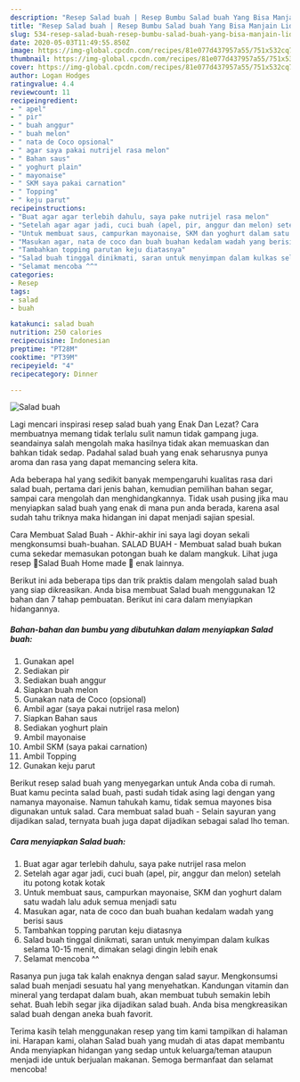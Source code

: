 ```yaml
---
description: "Resep Salad buah | Resep Bumbu Salad buah Yang Bisa Manjain Lidah"
title: "Resep Salad buah | Resep Bumbu Salad buah Yang Bisa Manjain Lidah"
slug: 534-resep-salad-buah-resep-bumbu-salad-buah-yang-bisa-manjain-lidah
date: 2020-05-03T11:49:55.850Z
image: https://img-global.cpcdn.com/recipes/81e077d437957a55/751x532cq70/salad-buah-foto-resep-utama.jpg
thumbnail: https://img-global.cpcdn.com/recipes/81e077d437957a55/751x532cq70/salad-buah-foto-resep-utama.jpg
cover: https://img-global.cpcdn.com/recipes/81e077d437957a55/751x532cq70/salad-buah-foto-resep-utama.jpg
author: Logan Hodges
ratingvalue: 4.4
reviewcount: 11
recipeingredient:
- " apel"
- " pir"
- " buah anggur"
- " buah melon"
- " nata de Coco opsional"
- " agar saya pakai nutrijel rasa melon"
- " Bahan saus"
- " yoghurt plain"
- " mayonaise"
- " SKM saya pakai carnation"
- " Topping"
- " keju parut"
recipeinstructions:
- "Buat agar agar terlebih dahulu, saya pake nutrijel rasa melon"
- "Setelah agar agar jadi, cuci buah (apel, pir, anggur dan melon) setelah itu potong kotak kotak"
- "Untuk membuat saus, campurkan mayonaise, SKM dan yoghurt dalam satu wadah lalu aduk semua menjadi satu"
- "Masukan agar, nata de coco dan buah buahan kedalam wadah yang berisi saus"
- "Tambahkan topping parutan keju diatasnya"
- "Salad buah tinggal dinikmati, saran untuk menyimpan dalam kulkas selama 10-15 menit, dimakan selagi dingin lebih enak"
- "Selamat mencoba ^^"
categories:
- Resep
tags:
- salad
- buah

katakunci: salad buah 
nutrition: 250 calories
recipecuisine: Indonesian
preptime: "PT28M"
cooktime: "PT39M"
recipeyield: "4"
recipecategory: Dinner

---
```



![Salad buah](https://img-global.cpcdn.com/recipes/81e077d437957a55/751x532cq70/salad-buah-foto-resep-utama.jpg)

Lagi mencari inspirasi resep salad buah yang Enak Dan Lezat? Cara membuatnya memang tidak terlalu sulit namun tidak gampang juga. seandainya salah mengolah maka hasilnya tidak akan memuaskan dan bahkan tidak sedap. Padahal salad buah yang enak seharusnya punya aroma dan rasa yang dapat memancing selera kita.

Ada beberapa hal yang sedikit banyak mempengaruhi kualitas rasa dari salad buah, pertama dari jenis bahan, kemudian pemilihan bahan segar, sampai cara mengolah dan menghidangkannya. Tidak usah pusing jika mau menyiapkan salad buah yang enak di mana pun anda berada, karena asal sudah tahu triknya maka hidangan ini dapat menjadi sajian spesial.

Cara Membuat Salad Buah - Akhir-akhir ini saya lagi doyan sekali mengkonsumsi buah-buahan. SALAD BUAH - Membuat salad buah bukan cuma sekedar memasukan potongan buah ke dalam mangkuk. Lihat juga resep 🍓Salad Buah Home made 🍇 enak lainnya.


Berikut ini ada beberapa tips dan trik praktis dalam mengolah salad buah yang siap dikreasikan. Anda bisa membuat Salad buah menggunakan 12 bahan dan 7 tahap pembuatan. Berikut ini cara dalam menyiapkan hidangannya.

<!--inarticleads1-->

##### Bahan-bahan dan bumbu yang dibutuhkan dalam menyiapkan Salad buah:

1. Gunakan  apel
1. Sediakan  pir
1. Sediakan  buah anggur
1. Siapkan  buah melon
1. Gunakan  nata de Coco (opsional)
1. Ambil  agar (saya pakai nutrijel rasa melon)
1. Siapkan  Bahan saus
1. Sediakan  yoghurt plain
1. Ambil  mayonaise
1. Ambil  SKM (saya pakai carnation)
1. Ambil  Topping
1. Gunakan  keju parut


Berikut resep salad buah yang menyegarkan untuk Anda coba di rumah. Buat kamu pecinta salad buah, pasti sudah tidak asing lagi dengan yang namanya mayonaise. Namun tahukah kamu, tidak semua mayones bisa digunakan untuk salad. Cara membuat salad buah - Selain sayuran yang dijadikan salad, ternyata buah juga dapat dijadikan sebagai salad lho teman. 

<!--inarticleads2-->

##### Cara menyiapkan Salad buah:

1. Buat agar agar terlebih dahulu, saya pake nutrijel rasa melon
1. Setelah agar agar jadi, cuci buah (apel, pir, anggur dan melon) setelah itu potong kotak kotak
1. Untuk membuat saus, campurkan mayonaise, SKM dan yoghurt dalam satu wadah lalu aduk semua menjadi satu
1. Masukan agar, nata de coco dan buah buahan kedalam wadah yang berisi saus
1. Tambahkan topping parutan keju diatasnya
1. Salad buah tinggal dinikmati, saran untuk menyimpan dalam kulkas selama 10-15 menit, dimakan selagi dingin lebih enak
1. Selamat mencoba ^^


Rasanya pun juga tak kalah enaknya dengan salad sayur. Mengkonsumsi salad buah menjadi sesuatu hal yang menyehatkan. Kandungan vitamin dan mineral yang terdapat dalam buah, akan membuat tubuh semakin lebih sehat. Buah lebih segar jika dijadikan salad buah. Anda bisa mengkreasikan salad buah dengan aneka buah favorit. 

Terima kasih telah menggunakan resep yang tim kami tampilkan di halaman ini. Harapan kami, olahan Salad buah yang mudah di atas dapat membantu Anda menyiapkan hidangan yang sedap untuk keluarga/teman ataupun menjadi ide untuk berjualan makanan. Semoga bermanfaat dan selamat mencoba!
